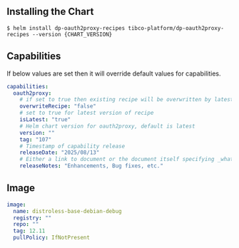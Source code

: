 ## Installing the Chart

```console
$ helm install dp-oauth2proxy-recipes tibco-platform/dp-oauth2proxy-recipes --version {CHART_VERSION}
```

## Capabilities
If below values are set then it will override default values for capabilities.

```yaml
capabilities:
  oauth2proxy:
    # if set to true then existing recipe will be overwritten by latest recipe.
    overwriteRecipe: "false"
    # set to true for latest version of recipe
    isLatest: "true"
    # Helm chart version for oauth2proxy, default is latest
    version: ""
    tag: "107"
    # Timestamp of capability release
    releaseDate: "2025/08/13"
    # Either a link to document or the document itself specifying _what was fixed in this release.
    releaseNotes: "Enhancements, Bug fixes, etc."
```

## Image

```yaml
image:
  name: distroless-base-debian-debug
  registry: ""
  repo: ""
  tag: 12.11
  pullPolicy: IfNotPresent
```
